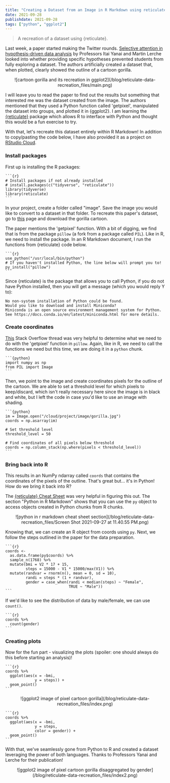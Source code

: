 ```yaml
---
title: "Creating a Dataset from an Image in R Markdown using reticulate"
date: 2021-09-28
publishdate: 2021-09-28
tags: ["python", "ggplot2"]
---
```


> A recreation of a dataset using {reticulate}.

<!--more-->

Last week, a paper started making the Twitter rounds. [Selective attention in hypothesis-driven data analysis](https://www.biorxiv.org/content/10.1101/2020.07.30.228916v1.full.pdf) by Professors Itai Yanai and Martin Lerche looked into whether providing specific hypotheses prevented students from fully exploring a dataset. The authors artificially created a dataset that, when plotted, clearly showed the outline of a cartoon gorilla.

<center>
![cartoon gorilla and its recreation in ggplot2](/blog/reticulate-data-recreation_files/main.png)
</center>

I will leave you to read the paper to find out the results but something that interested me was the dataset created from the image. The authors mentioned that they used a Python function called 'getpixel', manipulated the dataset into groups, and plotted it in {ggplot2}. I am learning the [{reticulate}](https://rstudio.github.io/reticulate/) package which allows R to interface with Python and thought this would be a fun exercise to try.

With that, let's recreate this dataset entirely within R Markdown! In addition to copy/pasting the code below, I have also provided it as a project on [RStudio Cloud](https://rstudio.cloud/project/2949291).

### Install packages

First up is installing the R packages:

````
```{r}
# Install packages if not already installed
# install.packages(c("tidyverse", "reticulate"))
library(tidyverse)
library(reticulate)
```
````

In your project, create a folder called "image". Save the image you would like to convert to a dataset in that folder. To recreate this paper's dataset, go to [this](https://classroomclipart.com/clipart-view/Clipart/Black_and_White_Clipart/Animals/gorilla-waving-cartoon-black-white-outline-clipart-914_jpg.htm) page and download the gorilla cartoon.

The paper mentions the 'getpixel' function. With a bit of digging, we find that is from the package `pillow` (a fork from a package called `PIL`). Like in R, we need to install the package. In an R Markdown document, I run the functions from {reticulate} code below.

````
```{r}
use_python("/usr/local/bin/python")
# If you haven't installed Python, the line below will prompt you to!
py_install("pillow")
```
````

Since {reticulate} is the package that allows you to call Python, if you do not have Python installed, then you will get a message (which you would reply Y to):

```
No non-system installation of Python could be found.
Would you like to download and install Miniconda?
Miniconda is an open source environment management system for Python.
See https://docs.conda.io/en/latest/miniconda.html for more details.
```

### Create coordinates

[This](https://stackoverflow.com/questions/58398300/find-all-coordinates-of-black-grey-pixels-in-image-using-python) Stack Overflow thread was very helpful to determine what we need to do with the 'getpixel' function in `pillow`. Again, like in R, we need to call the functions we need but this time, we are doing it in a `python` chunk.

````
```{python}
import numpy as np
from PIL import Image
```
````

Then, we point to the image and create coordinates pixels for the outline of the cartoon. We are able to set a threshold level for which pixels to keep/discard, which isn't really necessary here since the image is in black and white, but I left the code in case you'd like to use an image with shading.

````
```{python}
im = Image.open("/cloud/project/image/gorilla.jpg")
coords = np.asarray(im)

# Set threshold level
threshold_level = 50

# Find coordinates of all pixels below threshold
coords = np.column_stack(np.where(pixels < threshold_level))
```
````

### Bring back into R

This results in an NumPy ndarray called `coords` that contains the coordinates of the pixels of the outline. That's great but... it's in Python! How do we bring it back into R?

The [{reticulate} Cheat Sheet](https://ugoproto.github.io/ugo_r_doc/pdf/reticulate.pdf) was very helpful in figuring this out. The section "Python in R Markdown" shows that you can use the `py` object to access objects created in Python chunks from R chunks.

<center>
![python in r markdown cheat sheet section](/blog/reticulate-data-recreation_files/Screen Shot 2021-09-27 at 11.40.55 PM.png)
</center>

Knowing that, we can create an R object from coords using `py`. Next, we follow the steps outlined in the paper for the data preparation.

````
```{r}
coords <-
  as.data.frame(py$coords) %>%
  sample_n(1768) %>%
  mutate(bmi = V2 * 17 + 15,
         steps = 15000 - V1 * 15000/max(V1)) %>%
  mutate(randvar = rnorm(n(), mean = 0, sd = 10),
         randi = steps * (1 + randvar),
         gender = case_when(randi < median(steps) ~ "Female",
                            TRUE ~ "Male"))
```
````

If we'd like to see the distribution of data by male/female, we can use `count()`.

````
```{r}
coords %>%
  count(gender)
```
````

### Creating plots
  
Now for the fun part - visualizing the plots (spoiler: one should always do this before starting an analysis)!

````
```{r}
coords %>%
  ggplot(aes(x = -bmi,
             y = steps)) +
  geom_point()
```
````

<center>
![ggplot2 image of pixel cartoon gorilla](/blog/reticulate-data-recreation_files/index.png)
</center>

````
```{r}
coords %>%
  ggplot(aes(x = -bmi,
             y = steps,
             color = gender)) +
  geom_point()
```
````

With that, we've seamlessly gone from Python to R and created a dataset leveraging the power of both languages. Thanks to Professors Yanai and Lerche for their publication!

<center>
![ggplot2 image of pixel cartoon gorilla disaggregated by gender](/blog/reticulate-data-recreation_files/index2.png)
</center>

